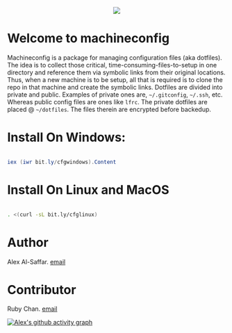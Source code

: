 
<p align="center">

<a href="https://github.com/thisismygitrepo/machineconfig/commits">
<img src="https://img.shields.io/github/commit-activity/m/thisismygitrepo/machineconfig" />
</a>

</p>


# Welcome to machineconfig

Machineconfig is a package for managing configuration files (aka dotfiles). The idea is to collect those critical, time-consuming-files-to-setup in one directory and reference them via symbolic links from their original locations. Thus, when a new machine is to be setup, all that is required is to clone the repo in that machine and create the symbolic links.
Dotfiles are divided into private and public. Examples of private ones are, `~/.gitconfig`, `~/.ssh`, etc. Whereas public config files are ones like `lfrc`. The private dotfiles are placed @ `~/dotfiles`. The files therein are encrypted before backedup.

# Install On Windows:

```powershell

iex (iwr bit.ly/cfgwindows).Content
```

# Install On Linux and MacOS

```bash

. <(curl -sL bit.ly/cfglinux)
```


# Author
Alex Al-Saffar. [email](mailto:programmer@usa.com)

# Contributor
Ruby Chan. [email](mailto:ruby.chan@sa.gov.au)


[![Alex's github activity graph](https://github-readme-activity-graph.vercel.app/graph?username=thisismygitrepo)](https://github.com/ashutosh00710/github-readme-activity-graph)

